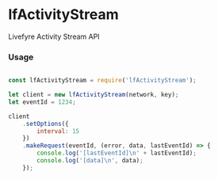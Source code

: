 # lfActivityStream
Livefyre Activity Stream API

### Usage

``` javascript

const lfActivityStream = require('lfActivityStream');

let client = new lfActivityStream(network, key);
let eventId = 1234;

client
	.setOptions({
		interval: 15
	})
	.makeRequest(eventId, (error, data, lastEventId) => {
		console.log('[lastEventId]\n' + lastEventId);
		console.log('[data]\n', data);
	});
	
```

